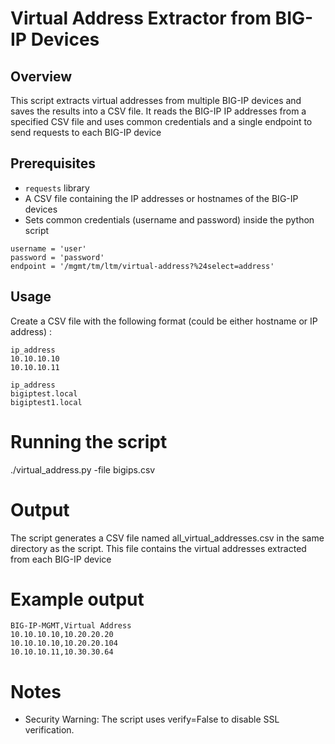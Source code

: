 # Virtual Address Extractor from BIG-IP Devices

## Overview
This script extracts virtual addresses from multiple BIG-IP devices and saves the results into a CSV file. It reads the BIG-IP IP addresses from a specified CSV file and uses common credentials and a single endpoint to send requests to each BIG-IP device

## Prerequisites

- ``` requests ``` library
- A CSV file containing the IP addresses or hostnames of the BIG-IP devices
- Sets common credentials (username and password) inside the python script
```
username = 'user'
password = 'password'
endpoint = '/mgmt/tm/ltm/virtual-address?%24select=address'

```

## Usage

Create a CSV file with the following format (could be either hostname or IP address) :

```
ip_address
10.10.10.10
10.10.10.11

```
```
ip_address
bigiptest.local
bigiptest1.local
```

# Running the script

./virtual_address.py -file bigips.csv

# Output

The script generates a CSV file named all_virtual_addresses.csv in the same directory as the script. This file contains the virtual addresses extracted from each BIG-IP device

# Example output

```
BIG-IP-MGMT,Virtual Address
10.10.10.10,10.20.20.20
10.10.10.10,10.20.20.104
10.10.10.11,10.30.30.64

```

# Notes

- Security Warning: The script uses verify=False to disable SSL verification.





